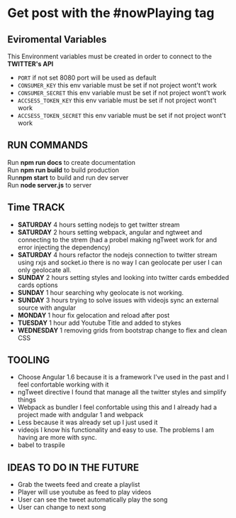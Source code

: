 # Get post with the #nowPlaying tag
## Eviromental Variables
This Environment variables must be created in order to connect to the **TWITTER's API**
* `PORT` if not set 8080 port will be used as default
* `CONSUMER_KEY` this env variable must be set if not project wont't work
* `CONSUMER_SECRET` this env variable must be set if not project wont't work
* `ACCSESS_TOKEN_KEY` this env variable must be set if not project wont't work
* `ACCSESS_TOKEN_SECRET` this env variable must be set if not project wont't work
## RUN COMMANDS
Run **npm run docs** to create documentation <br>
Run **npm run build** to build production<br>
Run**npm start** to build and run dev server<br>
Run **node server.js** to server<br>
## Time TRACK
* **SATURDAY** 4 hours setting nodejs to get twitter stream
* **SATURDAY** 2 hours setting webpack, angular and ngtweet and connecting to the strem (had a probel making ngTweet work for and error injecting the dependency)
* **SATURDAY** 4 hours refactor the nodejs connection to twitter stream using rxjs and socket.io there is no way I can geolocate per user I can only geolocate all.
* **SUNDAY** 2 hours setting styles and looking into twitter cards embedded cards options
* **SUNDAY** 1 hour searching why geolocate is not working.
* **SUNDAY** 3 hours trying to solve issues with videojs sync an external source with angular
* **MONDAY** 1 hour fix gelocation and reload after post
* **TUESDAY** 1 hour add Youtube Title and added to stykes
* **WEDNESDAY** 1 removing grids from bootstrap change to flex and clean CSS
## TOOLING
* Choose Angular 1.6 because it is a framework I've used in the past and I feel confortable working with it
* ngTweet directive I found that manage all the twitter styles and simplify things
* Webpack as bundler I feel confortable using this and I already had a project made with andgular 1 and webpack
* Less because it was already set up I just used it
* videojs I know his functionality and easy to use. The problems I am having are more with sync.
* babel to traspile
## IDEAS TO DO IN THE FUTURE
* Grab the tweets feed and create a playlist
* Player will use youtube as feed to play videos
* User can see the tweet automatically play the song
* User can change to next song

